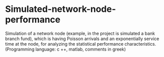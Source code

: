 # Simulated-network-node-performance
Simulation of a network node (example, in the project is simulated a bank branch fund), which is having Poisson arrivals and an exponentially service time at the node, for analyzing the statistical performance characteristics.
(Programming language: c ++, matlab, comments in greek)
